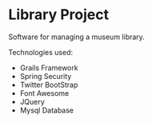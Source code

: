 # Library Project

Software for managing a museum library.


Technologies used:
  - Grails Framework
  - Spring Security
  - Twitter BootStrap
  - Font Awesome
  - JQuery
  - Mysql Database
